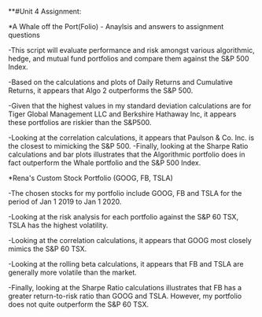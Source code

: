 **#Unit 4 Assignment: 

*A Whale off the Port(Folio) - Anaylsis and answers to assignment questions

-This script will evaluate performance and risk amongst various algorithmic, hedge, and mutual fund portfolios and compare them against the S&P 500 Index.

-Based on the calculations and plots of Daily Returns and Cumulative Returns, it appears that Algo 2 outperforms the S&P 500.

-Given that the highest values in my standard deviation calculations are for Tiger Global Management LLC and Berkshire Hathaway Inc, it appears these portfolios are riskier than the S&P500.

-Looking at the correlation calculations, it appears that Paulson & Co. Inc. is the closest to mimicking the S&P 500.
-Finally, looking at the Sharpe Ratio calculations and bar plots illustrates that the Algorithmic portfolio does in fact outperform the Whale portfolio and the S&P 500 Index.


*Rena's Custom Stock Portfolio (GOOG, FB, TSLA)

-The chosen stocks for my portfolio include GOOG, FB and TSLA for the period of Jan 1 2019 to Jan 1 2020.

-Looking at the risk analysis for each portfolio against the S&P 60 TSX, TSLA has the highest volatility.

-Looking at the correlation calculations, it appears that GOOG most closely mimics the S&P 60 TSX.

-Looking at the rolling beta calculations, it appears that FB and TSLA are generally more volatile than the market.

-Finally, looking at the Sharpe Ratio calculations illustrates that FB has a greater return-to-risk ratio than GOOG and TSLA. However, my portfolio does not quite outperform the S&P 60 TSX.
